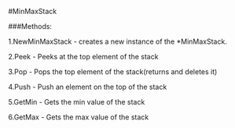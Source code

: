 #MinMaxStack

###Methods:

1.NewMinMaxStack - creates a new instance of the *MinMaxStack.

2.Peek - Peeks at the top element of the stack

3.Pop - Pops the top element of the stack(returns and deletes it)

4.Push - Push an element on the top of the stack

5.GetMin - Gets the min value of the stack

6.GetMax - Gets the max value of the stack

